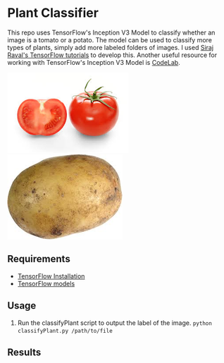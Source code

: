 # Plant Classifier
This repo uses TensorFlow's Inception V3 Model to classify whether an image is a tomato or a potato. 
The model can be used to classify more types of plants, simply add more labeled folders of images. 
I used [Siraj Raval's TensorFlow tutorials](https://www.youtube.com/watch?v=QfNvhPx5Px8) to develop this. 
Another useful resource for working with TensorFlow's Inception V3 Model is [CodeLab](https://codelabs.developers.google.com/codelabs/tensorflow-for-poets/?utm_campaign=chrome_series_machinelearning_063016&utm_source=gdev&utm_medium=yt-desc#0).

![el](plant_photos/tomato/2Q==.jpg)
![el](plant_photos/potato/images.jpg)

## Requirements

* [TensorFlow Installation](https://www.tensorflow.org/install/)
* [TensorFlow models](https://github.com/tensorflow/tensorflow)

## Usage

1. Run the classifyPlant script to output the label of the image. 
   `python classifyPlant.py /path/to/file`
  
## Results




